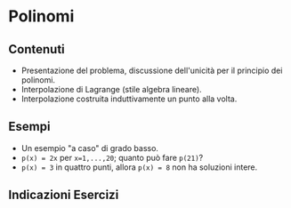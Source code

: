 # Polinomi

## Contenuti

- Presentazione del problema, discussione dell'unicità per il principio dei polinomi.
- Interpolazione di Lagrange (stile algebra lineare).
- Interpolazione costruita induttivamente un punto alla volta.

## Esempi

- Un esempio "a caso" di grado basso.
- `p(x) = 2x` per `x=1,...,20`; quanto può fare `p(21)`?
- `p(x) = 3` in quattro punti, allora `p(x) = 8` non ha soluzioni intere.

## Indicazioni Esercizi
